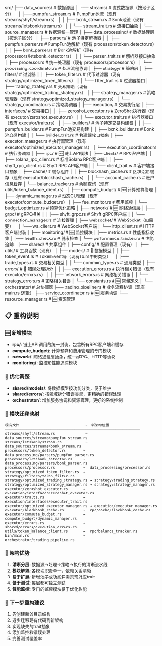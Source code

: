 src/
├── data_sources/                   # 数据源层
│   ├── streams/                    # 流式数据源（按池子区分）
│   │   ├── pumpfun_stream.rs       # PumpFun池流（现有 streams/shyft/stream.rs）
│   │   ├── bonk_stream.rs          # Bonk池流（现有 streams/letsbonk/stream.rs）
│   │   └── stream_trait.rs         # 流接口抽象
│   └── source_manager.rs           # 数据源统一管理
│
├── data_processing/                # 数据处理层（按池子区分）
│   ├── parsers/                    # 池子特定解析器
│   │   ├── pumpfun_parser.rs       # PumpFun池解析（现有 processors/token_detector.rs）
│   │   ├── bonk_parser.rs          # Bonk池解析（现有 processors/letsbonk_detector.rs）
│   │   └── parser_trait.rs         # 解析器接口抽象
│   ├── processor.rs                # 统一处理器（现有 processors/processor.rs）
│   └── processing_coordinator.rs   # 处理流程协调
│
├── strategy/                       # 策略层
│   ├── filters/                    # 过滤器
│   │   ├── token_filter.rs         # 代币过滤器（现有 strategy/optimized_token_filter.rs）
│   │   └── filter_trait.rs         # 过滤器接口
│   ├── trading_strategy.rs         # 交易策略（现有 strategy/optimized_trading_strategy.rs）
│   ├── strategy_manager.rs         # 策略管理器（现有 strategy/optimized_strategy_manager.rs）
│   └── strategy_coordinator.rs     # 策略协调器
│
├── execution/                      # 交易执行层
│   ├── interfaces/                 # 交易接口
│   │   ├── zeroshot_executor.rs    # ZeroShot执行器（现有 executor/zeroshot_executor.rs）
│   │   └── executor_trait.rs       # 执行器接口（现有 executor/traits.rs）
│   ├── builders/                   # 池子特定交易构建器
│   │   ├── pumpfun_builder.rs      # PumpFun池交易构建
│   │   ├── bonk_builder.rs         # Bonk池交易构建
│   │   └── builder_trait.rs        # 构建器接口抽象
│   ├── executor_manager.rs         # 执行器管理（现有 executor/optimized_executor_manager.rs）
│   └── execution_coordinator.rs    # 执行协调器
│
├── rpc/                           # 🆕 链上API模块
│   ├── clients/                   # RPC客户端
│   │   ├── solana_rpc_client.rs   # 标准Solana RPC客户端
│   │   ├── shyft_rpc_client.rs    # Shyft RPC API客户端
│   │   └── client_trait.rs        # 客户端接口抽象
│   ├── cache/                     # 缓存组件
│   │   ├── blockhash_cache.rs     # 区块哈希缓存（现有 executor/blockhash_cache.rs）
│   │   └── account_cache.rs       # 账户信息缓存
│   └── balance_tracker.rs         # 余额查询（现有 utils/token_balance_client.rs）
│
├── compute_budget/                # 🆕 计算预算管理
│   ├── dynamic_manager.rs         # 动态CU管理（现有 executor/compute_budget.rs）
│   ├── fee_monitor.rs             # 费用监控
│   └── budget_optimizer.rs       # 预算优化策略
│
├── network/                       # 🆕 网络通信层
│   ├── grpc/                      # gRPC相关
│   │   ├── shyft_grpc.rs          # Shyft gRPC客户端
│   │   └── connection_manager.rs  # 连接管理
│   ├── websocket/                 # WebSocket（如需要）
│   │   └── ws_client.rs           # WebSocket客户端
│   └── http_client.rs             # HTTP客户端封装
│
├── monitoring/                    # 🆕 监控模块
│   ├── metrics.rs                 # 性能指标收集
│   ├── health_check.rs            # 健康检查
│   └── performance_tracker.rs     # 性能追踪
│
├── shared/                         # 共享组件
│   ├── config/                     # 配置管理（现有）
│   ├── utils/                      # 工具函数（现有）
│   ├── models/                     # 🔄 数据模型
│   │   ├── token_event.rs          # TokenEvent等（现有lib.rs中的类型）
│   │   ├── trade_types.rs          # 交易相关类型
│   │   └── common_types.rs         # 通用类型
│   ├── errors/                     # 🔄 错误处理拆分
│   │   ├── execution_errors.rs     # 执行相关错误（现有 executor/errors.rs）
│   │   ├── network_errors.rs       # 网络相关错误
│   │   └── strategy_errors.rs      # 策略相关错误
│   └── constants.rs                # 🆕 常量定义
│
└── orchestrator/                   # 总协调器
    ├── trading_pipeline.rs         # 业务流程协调（现有 main.rs 逻辑）
    ├── service_coordinator.rs      # 🆕 服务协调
    └── resource_manager.rs         # 🆕 资源管理

## 📋 重构说明

### 🆕 新增模块
- **rpc/**: 链上API调用的统一封装，包含所有RPC客户端和缓存
- **compute_budget/**: 计算预算和费用管理的专门模块
- **network/**: 网络通信层抽象，统一gRPC、HTTP等协议
- **monitoring/**: 监控和性能追踪模块

### 🔄 优化调整
- **shared/models/**: 将数据模型按功能分类，便于维护
- **shared/errors/**: 按领域拆分错误类型，更精确的错误处理
- **orchestrator/**: 增加服务协调和资源管理，更好的系统控制

### 📂 模块迁移映射
```
现有文件                              →  新架构位置
──────────────────────────────────────────────────────────────
streams/shyft/stream.rs              →  data_sources/streams/pumpfun_stream.rs
streams/letsbonk/stream.rs           →  data_sources/streams/bonk_stream.rs
processors/token_detector.rs        →  data_processing/parsers/pumpfun_parser.rs
processors/letsbonk_detector.rs     →  data_processing/parsers/bonk_parser.rs
processors/processor.rs             →  data_processing/processor.rs
strategy/optimized_token_filter.rs  →  strategy/filters/token_filter.rs
strategy/optimized_trading_strategy.rs → strategy/trading_strategy.rs
strategy/optimized_strategy_manager.rs → strategy/strategy_manager.rs
executor/zeroshot_executor.rs       →  execution/interfaces/zeroshot_executor.rs
executor/traits.rs                  →  execution/interfaces/executor_trait.rs
executor/optimized_executor_manager.rs → execution/executor_manager.rs
executor/blockhash_cache.rs         →  rpc/cache/blockhash_cache.rs
executor/compute_budget.rs          →  compute_budget/dynamic_manager.rs
executor/errors.rs                  →  shared/errors/execution_errors.rs
utils/token_balance_client.rs       →  rpc/balance_tracker.rs
bin/main.rs                         →  orchestrator/trading_pipeline.rs
```

### 🎯 架构优势
1. **清晰分层**: 数据源→处理→策略→执行的清晰流水线
2. **模块解耦**: 各模块职责单一，依赖关系清晰
3. **易于扩展**: 新增池子或功能只需实现对应trait
4. **便于测试**: 每层都可独立测试
5. **性能监控**: 专门的监控模块便于优化性能

### 🔧 下一步重构建议
1. 先创建新的目录结构
2. 逐步迁移现有代码到新架构
3. 实现缺失的trait抽象
4. 添加监控和错误处理
5. 完善测试覆盖率